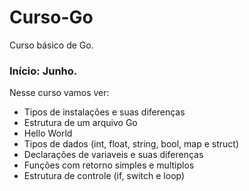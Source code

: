 # Curso-Go
Curso básico de Go.

### Início: Junho.

Nesse curso vamos ver:

* Tipos de instalações e suas diferenças
* Estrutura de um arquivo Go
* Hello World
* Tipos de dados (int, float, string, bool, map e struct)
* Declarações de variaveis e suas diferenças
* Funções com retorno simples e multiplos
* Estrutura de controle (if, switch e loop)

